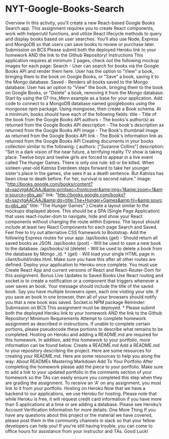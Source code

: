 # NYT-Google-Books-Search
Overview  In this activity, you'll create a new React-based Google Books Search app. This assignment requires you to create React components, work with helper/util functions, and utilize React lifecycle methods to query and display books based on user searches. You'll also use Node, Express and MongoDB so that users can save books to review or purchase later.   Submission on BCS   Please submit both the deployed Heroku link to your homework AND the link to the Github Repository!    Instructions    This application requires at minimum 2 pages, check out the following mockup images for each page:    Search - User can search for books via the Google Books API and render them here. User has the option to "View" a book, bringing them to the book on Google Books, or "Save" a book, saving it to the Mongo database.  Saved - Renders all books saved to the Mongo database. User has an option to "View" the book, bringing them to the book on Google Books, or "Delete" a book, removing it from the Mongo database.      Start by using the 07-Ins_Mern example as a base for your application. Add code to connect to a MongoDB database named googlebooks using the mongoose npm package. Using mongoose, then create a Book schema. At a minimum, books should have each of the following fields:    title - Title of the book from the Google Books API authors - The books's author(s) as returned from the Google Books API description - The book's description as returned from the Google Books API image - The Book's thumbnail image as returned from the Google Books API link - The Book's information link as returned from the Google Books API  Creating documents in your books collection similar to the following:  {   authors: ["Suzanne Collins"]   description: "Set in a dark vision of the near future, a terrifying reality TV show is taking place. Twelve boys and twelve girls are forced to appear in a live event called The Hunger Games. There is only one rule: kill or be killed. When sixteen-year-old Katniss Everdeen steps forward to take her younger sister's place in the games, she sees it as a death sentence. But Katniss has been close to death before. For her, survival is second nature."   image: "http://books.google.com/books/content?id=sazytgAACAAJ&amp;printsec=frontcover&amp;img=1&amp;zoom=1&amp;source=gbs_api"   link: "http://books.google.com/books?id=sazytgAACAAJ&amp;dq=title:The+Hunger+Games&amp;hl=&amp;source=gbs_api"   title: "The Hunger Games" }     Create a layout similar to the mockups displayed above. This should be a SPA (Single Page Application) that uses react-router-dom to navigate, hide and show your React components without changing the route within Express.    The layout should include at least two React Components for each page Search and Saved. Feel free to try out alternative CSS framework to Bootstrap.    Add the following Express routes for your app:    /api/books (get) - Should return all saved books as JSON. /api/books (post) - Will be used to save a new book to the database. /api/books/:id (delete) - Will be used to delete a book from the database by Mongo _id. * (get) - Will load your single HTML page in client/build/index.html. Make sure you have this after all other routes are defined. Deploy your application to Heroku once complete. You must use Create React App and current versions of React and React-Router-Dom for this assignment.      Bonus Live Updates to Saved Books    Use React routing and socket.io to create a notification or a component that triggers whenever a user saves an book. Your message should include the title of the saved book.   Say you have multiple browsers open, each one visiting your site. If you save an book in one browser, then all of your browsers should notify you that a new book was saved. Socket.io NPM package      Reminder: Submission on BCS    This assignment must be deployed. * Please submit both the deployed Heroku link to your homework AND the link to the Github Repository!      Minimum Requirements  Attempt to complete homework assignment as described in instructions. If unable to complete certain portions, please pseudocode these portions to describe what remains to be completed. Hosting on Heroku and adding a README.md are required for this homework. In addition, add this homework to your portfolio, more information can be found below.     Create a README.md  Add a README.md to your repository describing the project. Here are some resources for creating your README.md. Here are some resources to help you along the way:   About READMEs Mastering Markdown      Add To Your Portfolio  After completing the homework please add the piece to your portfolio. Make sure to add a link to your updated portfolio in the comments section of your homework so the TAs can easily ensure you completed this step when they are grading the assignment. To receive an 'A' on any assignment, you must link to it from your portfolio.     Hosting on Heroku  Now that we have a backend to our applications, we use Heroku for hosting. Please note that while Heroku is free, it will request credit card information if you have more than 5 applications at a time or are adding a database.  Please see Heroku’s Account Verification Information for more details.     One More Thing  If you have any questions about this project or the material we have covered, please post them in the community channels in slack so that your fellow developers can help you! If you're still having trouble, you can come to office hours for assistance from your instructor and TAs.  Good Luck!
